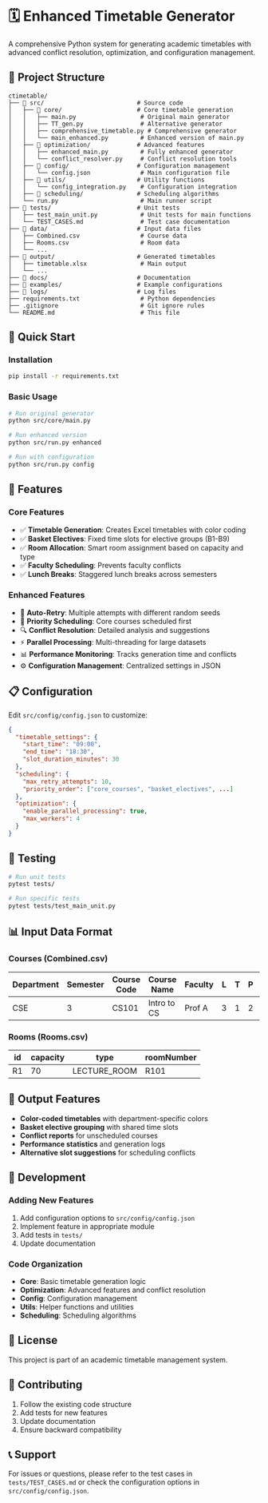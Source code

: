 # 🗓️ Enhanced Timetable Generator

A comprehensive Python system for generating academic timetables with advanced conflict resolution, optimization, and configuration management.

## 📁 Project Structure

```
ctimetable/
├── 📁 src/                          # Source code
│   ├── 📁 core/                     # Core timetable generation
│   │   ├── main.py                  # Original main generator
│   │   ├── TT_gen.py                # Alternative generator
│   │   ├── comprehensive_timetable.py # Comprehensive generator
│   │   └── main_enhanced.py         # Enhanced version of main.py
│   ├── 📁 optimization/             # Advanced features
│   │   ├── enhanced_main.py         # Fully enhanced generator
│   │   └── conflict_resolver.py     # Conflict resolution tools
│   ├── 📁 config/                   # Configuration management
│   │   └── config.json              # Main configuration file
│   ├── 📁 utils/                    # Utility functions
│   │   └── config_integration.py    # Configuration integration
│   ├── 📁 scheduling/               # Scheduling algorithms
│   └── run.py                       # Main runner script
├── 📁 tests/                        # Unit tests
│   ├── test_main_unit.py            # Unit tests for main functions
│   └── TEST_CASES.md                # Test case documentation
├── 📁 data/                         # Input data files
│   ├── Combined.csv                 # Course data
│   ├── Rooms.csv                    # Room data
│   └── ...
├── 📁 output/                       # Generated timetables
│   ├── timetable.xlsx               # Main output
│   └── ...
├── 📁 docs/                         # Documentation
├── 📁 examples/                     # Example configurations
├── 📁 logs/                         # Log files
├── requirements.txt                 # Python dependencies
├── .gitignore                       # Git ignore rules
└── README.md                        # This file
```

## 🚀 Quick Start

### Installation
```bash
pip install -r requirements.txt
```

### Basic Usage
```bash
# Run original generator
python src/core/main.py

# Run enhanced version
python src/run.py enhanced

# Run with configuration
python src/run.py config
```

## 🔧 Features

### Core Features
- ✅ **Timetable Generation**: Creates Excel timetables with color coding
- ✅ **Basket Electives**: Fixed time slots for elective groups (B1-B9)
- ✅ **Room Allocation**: Smart room assignment based on capacity and type
- ✅ **Faculty Scheduling**: Prevents faculty conflicts
- ✅ **Lunch Breaks**: Staggered lunch breaks across semesters

### Enhanced Features
- 🔄 **Auto-Retry**: Multiple attempts with different random seeds
- 🎯 **Priority Scheduling**: Core courses scheduled first
- 🔍 **Conflict Resolution**: Detailed analysis and suggestions
- ⚡ **Parallel Processing**: Multi-threading for large datasets
- 📊 **Performance Monitoring**: Tracks generation time and conflicts
- ⚙️ **Configuration Management**: Centralized settings in JSON

## 📋 Configuration

Edit `src/config/config.json` to customize:

```json
{
  "timetable_settings": {
    "start_time": "09:00",
    "end_time": "18:30",
    "slot_duration_minutes": 30
  },
  "scheduling": {
    "max_retry_attempts": 10,
    "priority_order": ["core_courses", "basket_electives", ...]
  },
  "optimization": {
    "enable_parallel_processing": true,
    "max_workers": 4
  }
}
```

## 🧪 Testing

```bash
# Run unit tests
pytest tests/

# Run specific tests
pytest tests/test_main_unit.py
```

## 📊 Input Data Format

### Courses (Combined.csv)
| Department | Semester | Course Code | Course Name | Faculty | L | T | P | S | total_students |
|------------|----------|-------------|-------------|---------|---|---|---|---|----------------|
| CSE        | 3        | CS101       | Intro to CS | Prof A  | 3 | 1 | 2 | 0 | 140            |

### Rooms (Rooms.csv)
| id | capacity | type          | roomNumber |
|----|----------|---------------|------------|
| R1 | 70       | LECTURE_ROOM  | R101       |

## 🎨 Output Features

- **Color-coded timetables** with department-specific colors
- **Basket elective grouping** with shared time slots
- **Conflict reports** for unscheduled courses
- **Performance statistics** and generation logs
- **Alternative slot suggestions** for scheduling conflicts

## 🔧 Development

### Adding New Features
1. Add configuration options to `src/config/config.json`
2. Implement feature in appropriate module
3. Add tests in `tests/`
4. Update documentation

### Code Organization
- **Core**: Basic timetable generation logic
- **Optimization**: Advanced features and conflict resolution
- **Config**: Configuration management
- **Utils**: Helper functions and utilities
- **Scheduling**: Scheduling algorithms

## 📝 License

This project is part of an academic timetable management system.

## 🤝 Contributing

1. Follow the existing code structure
2. Add tests for new features
3. Update documentation
4. Ensure backward compatibility

## 📞 Support

For issues or questions, please refer to the test cases in `tests/TEST_CASES.md` or check the configuration options in `src/config/config.json`.